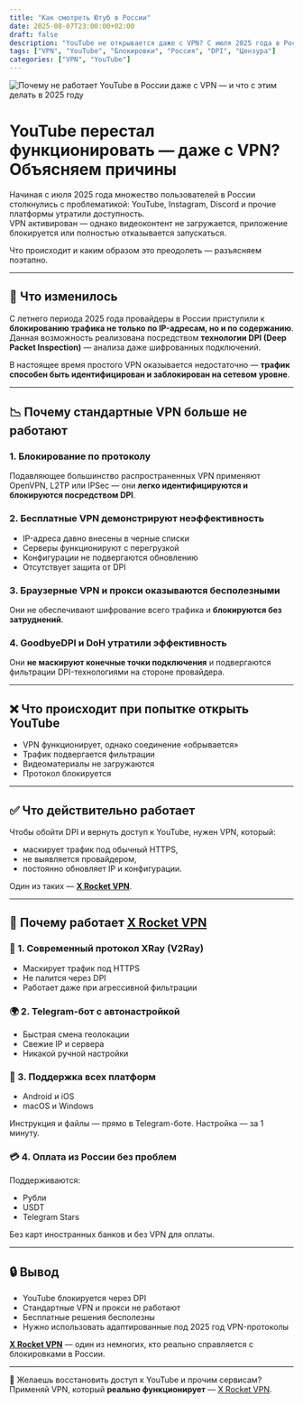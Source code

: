 ```yaml
---
title: "Как смотреть Ютуб в России"
date: 2025-08-07T23:00:00+02:00
draft: false
description: "YouTube не открывается даже с VPN? С июля 2025 года в России действует новая волна блокировок. Рассказываем, как работает DPI и какой VPN действительно помогает."
tags: ["VPN", "YouTube", "Блокировки", "Россия", "DPI", "Цензура"]
categories: ["VPN", "YouTube"]
---
```


![Почему не работает YouTube в России даже с VPN — и что с этим делать в 2025 году](https://ladyfly-content.fra1.cdn.digitaloceanspaces.com/2F107DCE-118D-4DE1-8A1C-663EC7DA5CED.jpeg)

# YouTube перестал функционировать — даже с VPN? Объясняем причины

Начиная с июля 2025 года множество пользователей в России столкнулись с проблематикой: YouTube, Instagram, Discord и прочие платформы утратили доступность.  
VPN активирован — однако видеоконтент не загружается, приложение блокируется или полностью отказывается запускаться.

Что происходит и каким образом это преодолеть — разъясняем поэтапно.

---

## 📌 Что изменилось

С летнего периода 2025 года провайдеры в России приступили к **блокированию трафика не только по IP-адресам, но и по содержанию**.  
Данная возможность реализована посредством **технологии DPI (Deep Packet Inspection)** — анализа даже шифрованных подключений.

В настоящее время простого VPN оказывается недостаточно — **трафик способен быть идентифицирован и заблокирован на сетевом уровне**.

---

## 📉 Почему стандартные VPN больше не работают

### 1. Блокирование по протоколу

Подавляющее большинство распространенных VPN применяют OpenVPN, L2TP или IPSec — они **легко идентифицируются и блокируются посредством DPI**.

### 2. Бесплатные VPN демонстрируют неэффективность

- IP-адреса давно внесены в черные списки  
- Серверы функционируют с перегрузкой  
- Конфигурации не подвергаются обновлению  
- Отсутствует защита от DPI

### 3. Браузерные VPN и прокси оказываются бесполезными

Они не обеспечивают шифрование всего трафика и **блокируются без затруднений**.

### 4. GoodbyeDPI и DoH утратили эффективность

Они **не маскируют конечные точки подключения** и подвергаются фильтрации DPI-технологиями на стороне провайдера.

---

## ❌ Что происходит при попытке открыть YouTube

- VPN функционирует, однако соединение «обрывается»  
- Трафик подвергается фильтрации  
- Видеоматериалы не загружаются  
- Протокол блокируется

---

## ✅ Что действительно работает

Чтобы обойти DPI и вернуть доступ к YouTube, нужен VPN, который:

- маскирует трафик под обычный HTTPS,  
- не выявляется провайдером,  
- постоянно обновляет IP и конфигурации.

Один из таких — [**X Rocket VPN**](https://t.me/X_Rocket_VPN_bot?start=ref-b-9).

---

## 🚀 Почему работает [X Rocket VPN](https://t.me/X_Rocket_VPN_bot?start=ref-b-9)

### 🔐 1. Современный протокол XRay (V2Ray)

- Маскирует трафик под HTTPS  
- Не палится через DPI  
- Работает даже при агрессивной фильтрации

### 🌍 2. Telegram-бот с автонастройкой

- Быстрая смена геолокации  
- Свежие IP и сервера  
- Никакой ручной настройки

### 📲 3. Поддержка всех платформ

- Android и iOS  
- macOS и Windows  

Инструкция и файлы — прямо в Telegram-боте. Настройка — за 1 минуту.

### 💳 4. Оплата из России без проблем

Поддерживаются:

- Рубли  
- USDT  
- Telegram Stars

Без карт иностранных банков и без VPN для оплаты.

---

## 🔒 Вывод

- YouTube блокируется через DPI  
- Стандартные VPN и прокси не работают  
- Бесплатные решения бесполезны  
- Нужно использовать адаптированные под 2025 год VPN-протоколы

[**X Rocket VPN**](https://t.me/X_Rocket_VPN_bot?start=ref-b-9) — один из немногих, кто реально справляется с блокировками в России.

---

📌 Желаешь восстановить доступ к YouTube и прочим сервисам? Применяй VPN, который **реально функционирует** — [X Rocket VPN](https://t.me/X_Rocket_VPN_bot?start=ref-b-9).
